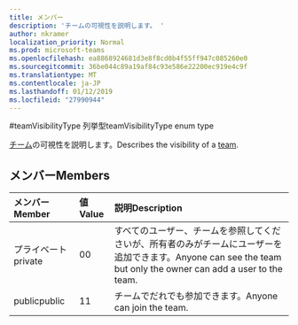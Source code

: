 ```yaml
---
title: メンバー
description: 'チームの可視性を説明します。 '
author: nkramer
localization_priority: Normal
ms.prod: microsoft-teams
ms.openlocfilehash: ea8868924681d3e8f8cd0b4f55ff947c085260e0
ms.sourcegitcommit: 36be044c89a19af84c93e586e22200ec919e4c9f
ms.translationtype: MT
ms.contentlocale: ja-JP
ms.lasthandoff: 01/12/2019
ms.locfileid: "27990944"
---
```

#<a name="teamvisibilitytype-enum-type"></a><span data-ttu-id="42d9d-103">teamVisibilityType 列挙型</span><span class="sxs-lookup"><span data-stu-id="42d9d-103">teamVisibilityType enum type</span></span>



<span data-ttu-id="42d9d-104">[チーム](../resources/team.md)の可視性を説明します。</span><span class="sxs-lookup"><span data-stu-id="42d9d-104">Describes the visibility of a [team](../resources/team.md).</span></span> 

## <a name="members"></a><span data-ttu-id="42d9d-105">メンバー</span><span class="sxs-lookup"><span data-stu-id="42d9d-105">Members</span></span>

| <span data-ttu-id="42d9d-106">メンバー</span><span class="sxs-lookup"><span data-stu-id="42d9d-106">Member</span></span> | <span data-ttu-id="42d9d-107">値</span><span class="sxs-lookup"><span data-stu-id="42d9d-107">Value</span></span>| <span data-ttu-id="42d9d-108">説明</span><span class="sxs-lookup"><span data-stu-id="42d9d-108">Description</span></span> |
|:---------------|:--------|:----------|
|<span data-ttu-id="42d9d-109">プライベート</span><span class="sxs-lookup"><span data-stu-id="42d9d-109">private</span></span>|<span data-ttu-id="42d9d-110">0</span><span class="sxs-lookup"><span data-stu-id="42d9d-110">0</span></span>|<span data-ttu-id="42d9d-111">すべてのユーザー、チームを参照してくださいが、所有者のみがチームにユーザーを追加できます。</span><span class="sxs-lookup"><span data-stu-id="42d9d-111">Anyone can see the team but only the owner can add a user to the team.</span></span>|
|<span data-ttu-id="42d9d-112">public</span><span class="sxs-lookup"><span data-stu-id="42d9d-112">public</span></span>|<span data-ttu-id="42d9d-113">1</span><span class="sxs-lookup"><span data-stu-id="42d9d-113">1</span></span>|<span data-ttu-id="42d9d-114">チームでだれでも参加できます。</span><span class="sxs-lookup"><span data-stu-id="42d9d-114">Anyone can join the team.</span></span>|
